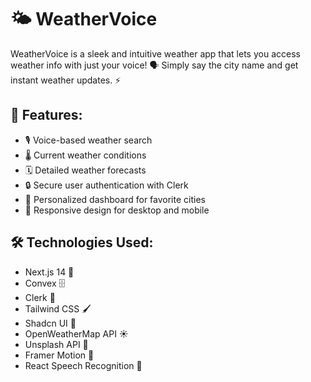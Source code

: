 # 🌤️ WeatherVoice
WeatherVoice is a sleek and intuitive weather app that lets you access weather info with just your voice! 🗣️ Simply say the city name and get instant weather updates. ⚡

## 🌟 Features:

- 🎙️ Voice-based weather search
- 🌡️ Current weather conditions
- 🗓️ Detailed weather forecasts
- 🔒 Secure user authentication with Clerk
- 💼 Personalized dashboard for favorite cities
- 📱 Responsive design for desktop and mobile

## 🛠️ Technologies Used:

- Next.js 14 🚀
- Convex 🗄
- Clerk 🔑
- Tailwind CSS 🖌️
- Shadcn UI 🎨
- OpenWeatherMap API ☀️
- Unsplash API 🌆
- Framer Motion 🎥
- React Speech Recognition 🎤
